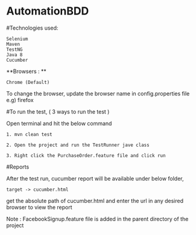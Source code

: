 # AutomationBDD

#Technologies used:

    Selenium 
    Maven 
    TestNG 
    Java 8
    Cucumber
  
**Browsers : **

    Chrome (Default)

To change the browser, update the browser name in config.properties file e.g) firefox

#To run the test, ( 3 ways to run the test )

Open terminal and hit the below command

    1. mvn clean test
  
    2. Open the project and run the TestRunner jave class  
  
    3. Right click the PurchaseOrder.feature file and click run 
  
  
#Reports

After the test run, cucumber report will be available under below folder,

    target -> cucumber.html
    
get the absolute path of cucumber.html and enter the url in any desired browser to view the report


Note : FacebookSignup.feature file is added in the parent directory of the project
